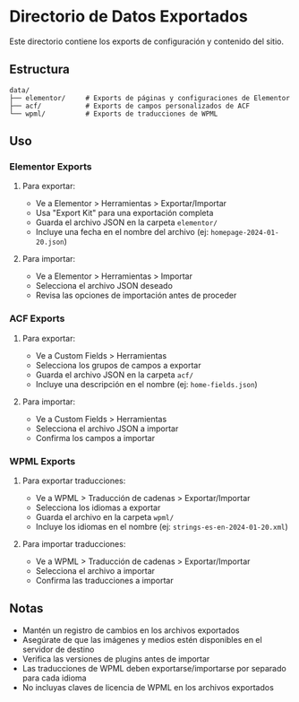 # Directorio de Datos Exportados

Este directorio contiene los exports de configuración y contenido del sitio.

## Estructura

```
data/
├── elementor/     # Exports de páginas y configuraciones de Elementor
├── acf/           # Exports de campos personalizados de ACF
└── wpml/          # Exports de traducciones de WPML
```

## Uso

### Elementor Exports
1. Para exportar:
   - Ve a Elementor > Herramientas > Exportar/Importar
   - Usa "Export Kit" para una exportación completa
   - Guarda el archivo JSON en la carpeta `elementor/`
   - Incluye una fecha en el nombre del archivo (ej: `homepage-2024-01-20.json`)

2. Para importar:
   - Ve a Elementor > Herramientas > Importar
   - Selecciona el archivo JSON deseado
   - Revisa las opciones de importación antes de proceder

### ACF Exports
1. Para exportar:
   - Ve a Custom Fields > Herramientas
   - Selecciona los grupos de campos a exportar
   - Guarda el archivo JSON en la carpeta `acf/`
   - Incluye una descripción en el nombre (ej: `home-fields.json`)

2. Para importar:
   - Ve a Custom Fields > Herramientas
   - Selecciona el archivo JSON a importar
   - Confirma los campos a importar

### WPML Exports
1. Para exportar traducciones:
   - Ve a WPML > Traducción de cadenas > Exportar/Importar
   - Selecciona los idiomas a exportar
   - Guarda el archivo en la carpeta `wpml/`
   - Incluye los idiomas en el nombre (ej: `strings-es-en-2024-01-20.xml`)

2. Para importar traducciones:
   - Ve a WPML > Traducción de cadenas > Exportar/Importar
   - Selecciona el archivo a importar
   - Confirma las traducciones a importar

## Notas
- Mantén un registro de cambios en los archivos exportados
- Asegúrate de que las imágenes y medios estén disponibles en el servidor de destino
- Verifica las versiones de plugins antes de importar
- Las traducciones de WPML deben exportarse/importarse por separado para cada idioma
- No incluyas claves de licencia de WPML en los archivos exportados 